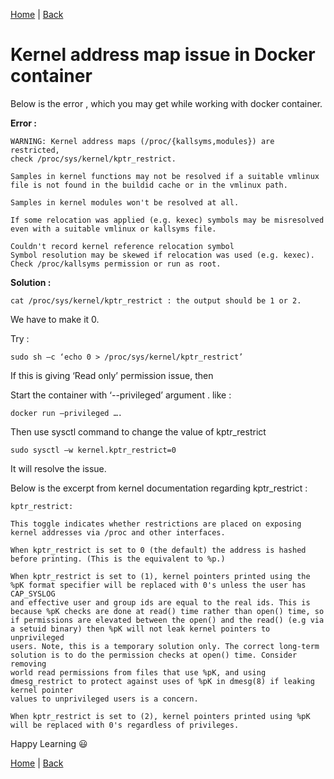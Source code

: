 [Home](https://debbiswal.github.io/Articles/) \| [Back](https://debbiswal.github.io/Articles/#docker)  

# Kernel address map issue in Docker container

Below is the error , which you may get while working with docker container.

**Error :**
```shell
WARNING: Kernel address maps (/proc/{kallsyms,modules}) are restricted,
check /proc/sys/kernel/kptr_restrict.

Samples in kernel functions may not be resolved if a suitable vmlinux
file is not found in the buildid cache or in the vmlinux path.

Samples in kernel modules won't be resolved at all.

If some relocation was applied (e.g. kexec) symbols may be misresolved
even with a suitable vmlinux or kallsyms file.

Couldn't record kernel reference relocation symbol
Symbol resolution may be skewed if relocation was used (e.g. kexec).
Check /proc/kallsyms permission or run as root.
```  

**Solution :**
```shell
cat /proc/sys/kernel/kptr_restrict : the output should be 1 or 2.
```  

We have to make it 0.

Try :  
```shell
sudo sh –c ‘echo 0 > /proc/sys/kernel/kptr_restrict’
```  


If this is giving ‘Read only’ permission issue, then

Start the container with ‘--privileged’ argument . like : 
```shell
docker run –privileged ….
```  

Then use sysctl command to change the value of kptr_restrict
```shell
sudo sysctl –w kernel.kptr_restrict=0
```  

It will resolve the issue.  

Below is the excerpt from kernel documentation regarding kptr_restrict :  
```shell
kptr_restrict:

This toggle indicates whether restrictions are placed on exposing kernel addresses via /proc and other interfaces.

When kptr_restrict is set to 0 (the default) the address is hashed before printing. (This is the equivalent to %p.)

When kptr_restrict is set to (1), kernel pointers printed using the %pK format specifier will be replaced with 0's unless the user has CAP_SYSLOG
and effective user and group ids are equal to the real ids. This is because %pK checks are done at read() time rather than open() time, so
if permissions are elevated between the open() and the read() (e.g via a setuid binary) then %pK will not leak kernel pointers to unprivileged
users. Note, this is a temporary solution only. The correct long-term solution is to do the permission checks at open() time. Consider removing
world read permissions from files that use %pK, and using dmesg_restrict to protect against uses of %pK in dmesg(8) if leaking kernel pointer
values to unprivileged users is a concern.

When kptr_restrict is set to (2), kernel pointers printed using %pK will be replaced with 0's regardless of privileges.
```  

Happy Learning :smiley:  

[Home](https://debbiswal.github.io/Articles/) \| [Back](https://debbiswal.github.io/Articles/#docker)  
